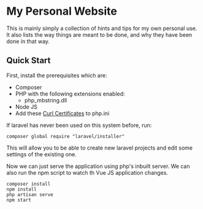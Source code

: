 # My Personal Website
This is mainly simply a collection of hints and tips for my own personal use.
It also lists the way things are meant to be done, and why they have been done
in that way.

## Quick Start
First, install the prerequisites which are:
* Composer
* PHP with the following extensions enabled:
    * php_mbstring.dll
* Node JS
* Add these [Curl Certificates](https://curl.haxx.se/ca/cacert.pem) to php.ini

If laravel has never been used on this system before, run:
```
composer global require "laravel/installer"
```

This will allow you to be able to create new laravel projects and edit
some settings of the existing one.

Now we can just serve the application using php's inbuilt server.
We can also run the npm script to watch th Vue JS application changes.

```
composer install
npm install
php artisan serve
npm start
```
